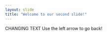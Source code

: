 ```yaml
---
layout: slide
title: "Welcome to our second slide!"
---
```

CHANGING TEXT
Use the left arrow to go back!

